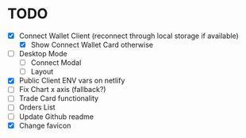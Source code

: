 # TODO

- [x] Connect Wallet Client (reconnect through local storage if available)
  - [x] Show Connect Wallet Card otherwise
- [ ] Desktop Mode
  - [ ] Connect Modal
  - [ ] Layout
- [x] Public Client ENV vars on netlify
- [ ] Fix Chart x axis (fallback?)
- [ ] Trade Card functionality
- [ ] Orders List
- [ ] Update Github readme
- [x] Change favicon
